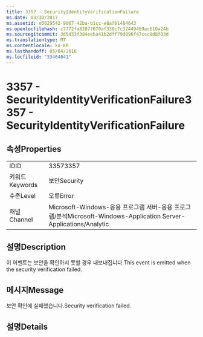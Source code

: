 ```yaml
---
title: 3357 - SecurityIdentityVerificationFailure
ms.date: 03/30/2017
ms.assetid: e5629542-9067-42ba-b1cc-e8af61484643
ms.openlocfilehash: c7772fa82077070af330c7c32449469ac610a24b
ms.sourcegitcommit: 3d5d33f384eeba41b2dff79d096f47ccc8d8f03d
ms.translationtype: MT
ms.contentlocale: ko-KR
ms.lasthandoff: 05/04/2018
ms.locfileid: "33464041"
---
```

# <a name="3357---securityidentityverificationfailure"></a><span data-ttu-id="c1c6a-102">3357 - SecurityIdentityVerificationFailure</span><span class="sxs-lookup"><span data-stu-id="c1c6a-102">3357 - SecurityIdentityVerificationFailure</span></span>
## <a name="properties"></a><span data-ttu-id="c1c6a-103">속성</span><span class="sxs-lookup"><span data-stu-id="c1c6a-103">Properties</span></span>  
  
|||  
|-|-|  
|<span data-ttu-id="c1c6a-104">ID</span><span class="sxs-lookup"><span data-stu-id="c1c6a-104">ID</span></span>|<span data-ttu-id="c1c6a-105">3357</span><span class="sxs-lookup"><span data-stu-id="c1c6a-105">3357</span></span>|  
|<span data-ttu-id="c1c6a-106">키워드</span><span class="sxs-lookup"><span data-stu-id="c1c6a-106">Keywords</span></span>|<span data-ttu-id="c1c6a-107">보안</span><span class="sxs-lookup"><span data-stu-id="c1c6a-107">Security</span></span>|  
|<span data-ttu-id="c1c6a-108">수준</span><span class="sxs-lookup"><span data-stu-id="c1c6a-108">Level</span></span>|<span data-ttu-id="c1c6a-109">오류</span><span class="sxs-lookup"><span data-stu-id="c1c6a-109">Error</span></span>|  
|<span data-ttu-id="c1c6a-110">채널</span><span class="sxs-lookup"><span data-stu-id="c1c6a-110">Channel</span></span>|<span data-ttu-id="c1c6a-111">Microsoft-Windows-응용 프로그램 서버-응용 프로그램/분석</span><span class="sxs-lookup"><span data-stu-id="c1c6a-111">Microsoft-Windows-Application Server-Applications/Analytic</span></span>|  
  
## <a name="description"></a><span data-ttu-id="c1c6a-112">설명</span><span class="sxs-lookup"><span data-stu-id="c1c6a-112">Description</span></span>  
 <span data-ttu-id="c1c6a-113">이 이벤트는 보안을 확인하지 못할 경우 내보내집니다.</span><span class="sxs-lookup"><span data-stu-id="c1c6a-113">This event is emitted when the security verification failed.</span></span>  
  
## <a name="message"></a><span data-ttu-id="c1c6a-114">메시지</span><span class="sxs-lookup"><span data-stu-id="c1c6a-114">Message</span></span>  
 <span data-ttu-id="c1c6a-115">보안 확인에 실패했습니다.</span><span class="sxs-lookup"><span data-stu-id="c1c6a-115">Security verification failed.</span></span>  
  
## <a name="details"></a><span data-ttu-id="c1c6a-116">설명</span><span class="sxs-lookup"><span data-stu-id="c1c6a-116">Details</span></span>
